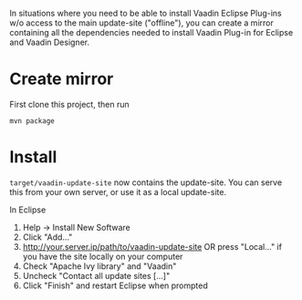 In situations where you need to be able to install Vaadin Eclipse Plug-ins w/o access to the main update-site ("offline"), you can create a mirror containing all the dependencies needed to install Vaadin Plug-in for Eclipse and Vaadin Designer.

# Create mirror

First clone this project, then run

```mvn package```

# Install

`target/vaadin-update-site` now contains the update-site. You can serve this from your own server, or use it as a local update-site.

In Eclipse

 1. Help -> Install New Software
 2. Click "Add..."
 3. http://your.server.ip/path/to/vaadin-update-site OR press "Local..." if you have the site locally on your computer
 4. Check "Apache Ivy library" and "Vaadin"
 5. Uncheck "Contact all update sites [...]"
 6. Click "Finish" and restart Eclipse when prompted

